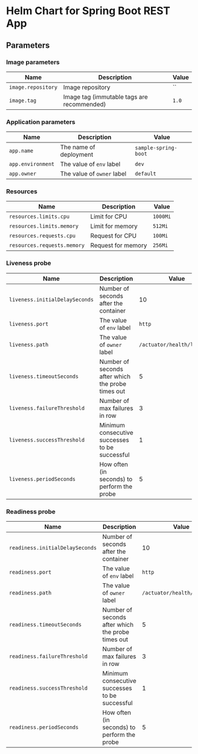 # Helm Chart for Spring Boot REST App

## Parameters

### Image parameters

| Name                | Description                                                  | Value                |
|---------------------|--------------------------------------------------------------|----------------------|
| `image.repository`  | Image repository                                             | ``                   |
| `image.tag`         | Image tag (immutable tags are recommended)                   | `1.0`                |

### Application parameters

| Name                | Description                                                  | Value                |
|---------------------|--------------------------------------------------------------|----------------------|
| `app.name`          | The name of deployment                                       | `sample-spring-boot` |
| `app.environment`   | The value of `env` label                                     | `dev`                |
| `app.owner`         | The value of `owner` label                                   | `default`            |

### Resources

| Name                        | Description        | Value    |
|-----------------------------|--------------------|----------|
| `resources.limits.cpu`      | Limit for CPU      | `1000Mi` |
| `resources.limits.memory`   | Limit for memory   | `512Mi`  |
| `resources.requests.cpu`    | Request for CPU    | `100Mi`  |
| `resources.requests.memory` | Request for memory | `256Mi`  | 

### Liveness probe

| Name                           | Description                                       | Value                       |
|--------------------------------|---------------------------------------------------|-----------------------------|
| `liveness.initialDelaySeconds` | Number of seconds after the container             | 10                          |
| `liveness.port`                | The value of `env` label                          | `http`                      |
| `liveness.path`                | The value of `owner` label                        | `/actuator/health/liveness` |
| `liveness.timeoutSeconds`      | Number of seconds after which the probe times out | 5                           | 
| `liveness.failureThreshold`    | Number of max failures in row                     | 3                           | 
| `liveness.successThreshold`    | Minimum consecutive successes to be successful    | 1                           | 
| `liveness.periodSeconds`       | How often (in seconds) to perform the probe       | 5                           |

### Readiness probe

| Name                             | Description                                       | Value                        |
|----------------------------------|---------------------------------------------------|------------------------------|
| `readiness.initialDelaySeconds`  | Number of seconds after the container             | 10                           |
| `readiness.port`                 | The value of `env` label                          | `http`                       |
| `readiness.path`                 | The value of `owner` label                        | `/actuator/health/readiness` |
| `readiness.timeoutSeconds`       | Number of seconds after which the probe times out | 5                            | 
| `readiness.failureThreshold`     | Number of max failures in row                     | 3                            | 
| `readiness.successThreshold`     | Minimum consecutive successes to be successful    | 1                            | 
| `readiness.periodSeconds`        | How often (in seconds) to perform the probe       | 5                            |